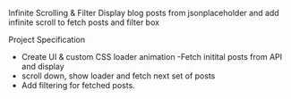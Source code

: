 Infinite Scrolling & Filter
Display blog posts from jsonplaceholder and add infinite scroll to fetch posts and filter box

Project Specification

- Create UI & custom CSS loader animation
  -Fetch initital posts from API and display
- scroll down, show loader and fetch next set of posts
- Add filtering for fetched posts.
